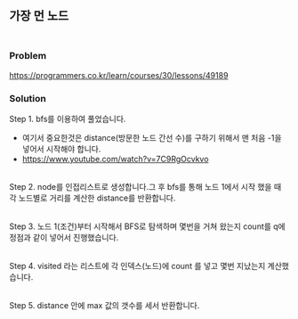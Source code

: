 ##  가장 먼 노드<br/><br/>

### Problem 
https://programmers.co.kr/learn/courses/30/lessons/49189

### Solution

Step 1. bfs를 이용하여 풀었습니다.
- 여기서 중요한것은 distance(방문한 노드 간선 수)를 구하기 위해서 맨 처음 -1을 넣어서 시작해야 합니다.
- https://www.youtube.com/watch?v=7C9RgOcvkvo <br/><br/>

Step 2. node를 인접리스트로 생성합니다.그 후 bfs를 통해 노드 1에서 시작 했을 때 각 노드별로 거리를 계산한 distance를 반환합니다. <br/><br/>

Step 3. 노드 1(조건)부터 시작해서 BFS로 탐색하며 몇번을 거쳐 왔는지 count를 q에 정점과 같이 넣어서 진행했습니다.<br/><br/>

Step 4. visited 라는 리스트에 각 인덱스(노드)에 count 를 넣고 몇번 지났는지 계산했습니다.<br/><br/>

Step 5. distance 안에 max 값의 갯수를 세서 반환합니다.


